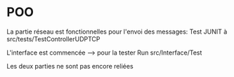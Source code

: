 # POO

La partie réseau est fonctionnelles pour l'envoi des messages:
Test JUNIT à src/tests/TestControllerUDPTCP

L'interface est commencée --> pour la tester Run src/Interface/Test

Les deux parties ne sont pas encore reliées
